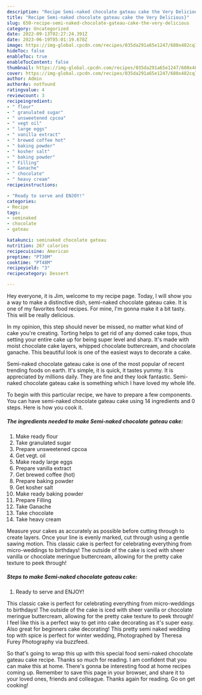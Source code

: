 ```yaml
---
description: "Recipe Semi-naked chocolate gateau cake the Very Delicious}"
title: "Recipe Semi-naked chocolate gateau cake the Very Delicious}"
slug: 650-recipe-semi-naked-chocolate-gateau-cake-the-very-delicious
category: Uncategorized
date: 2022-09-13T02:27:24.391Z
date: 2023-06-19T05:01:19.678Z
image: https://img-global.cpcdn.com/recipes/035da291a65e1247/680x482cq70/semi-naked-chocolate-gateau-cake-recipe-main-photo.jpg
hideToc: false
enableToc: true
enableTocContent: false
thumbnail: https://img-global.cpcdn.com/recipes/035da291a65e1247/680x482cq70/semi-naked-chocolate-gateau-cake-recipe-main-photo.jpg
cover: https://img-global.cpcdn.com/recipes/035da291a65e1247/680x482cq70/semi-naked-chocolate-gateau-cake-recipe-main-photo.jpg
author: Admin
authorAv: notfound
ratingvalue: 4
reviewcount: 3
recipeingredient:
- " flour"
- " granulated sugar"
- " unsweetened cpcoa"
- " vegt oil"
- " large eggs"
- " vanilla extract"
- " brewed coffee hot"
- " baking powder"
- " kosher salt"
- " baking powder"
- " Filling"
- " Ganache"
- " chocolate"
- " heavy cream"
recipeinstructions:

- "Ready to serve and ENJOY!"
categories:
- Recipe
tags:
- seminaked
- chocolate
- gateau

katakunci: seminaked chocolate gateau 
nutrition: 267 calories
recipecuisine: American
preptime: "PT30M"
cooktime: "PT48M"
recipeyield: "3"
recipecategory: Dessert

---
```



Hey everyone, it is Jim, welcome to my recipe page. Today, I will show you a way to make a distinctive dish, semi-naked chocolate gateau cake. It is one of my favorites food recipes. For mine, I'm gonna make it a bit tasty. This will be really delicious.

In my opinion, this step should never be missed, no matter what kind of cake you&#39;re creating. Torting helps to get rid of any domed cake tops, thus setting your entire cake up for being super level and sharp. It&#39;s made with moist chocolate cake layers, whipped chocolate buttercream, and chocolate ganache. This beautiful look is one of the easiest ways to decorate a cake.

Semi-naked chocolate gateau cake is one of the most popular of recent trending foods on earth. It's simple, it is quick, it tastes yummy. It is appreciated by millions daily. They are fine and they look fantastic. Semi-naked chocolate gateau cake is something which I have loved my whole life.


To begin with this particular recipe, we have to prepare a few components. You can have semi-naked chocolate gateau cake using 14 ingredients and 0 steps. Here is how you cook it.

<!--inarticleads1-->

##### The ingredients needed to make Semi-naked chocolate gateau cake:

1. Make ready  flour
1. Take  granulated sugar
1. Prepare  unsweetened cpcoa
1. Get  vegt. oil
1. Make ready  large eggs
1. Prepare  vanilla extract
1. Get  brewed coffee (hot)
1. Prepare  baking powder
1. Get  kosher salt
1. Make ready  baking powder
1. Prepare  Filling
1. Take  Ganache
1. Take  chocolate
1. Take  heavy cream


Measure your cakes as accurately as possible before cutting through to create layers. Once your line is evenly marked, cut through using a gentle sawing motion. This classic cake is perfect for celebrating everything from micro-weddings to birthdays! The outside of the cake is iced with sheer vanilla or chocolate meringue buttercream, allowing for the pretty cake texture to peek through! 

<!--inarticleads2-->

##### Steps to make Semi-naked chocolate gateau cake:


1. Ready to serve and ENJOY!

This classic cake is perfect for celebrating everything from micro-weddings to birthdays! The outside of the cake is iced with sheer vanilla or chocolate meringue buttercream, allowing for the pretty cake texture to peek through! I feel like this is a perfect way to get into cake decorating as it&#39;s super easy. Also great for beginners cake decorating! This pretty semi naked wedding top with spice is perfect for winter wedding, Photographed by Theresa Furey Photography via buzzfeed. 

So that's going to wrap this up with this special food semi-naked chocolate gateau cake recipe. Thanks so much for reading. I am confident that you can make this at home. There's gonna be interesting food at home recipes coming up. Remember to save this page in your browser, and share it to your loved ones, friends and colleague. Thanks again for reading. Go on get cooking!
